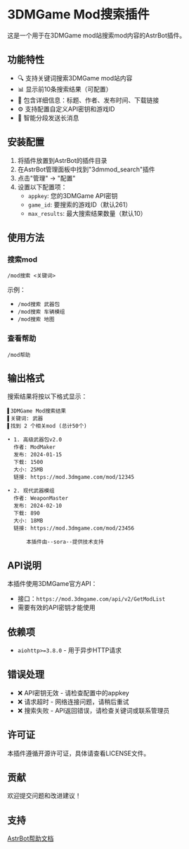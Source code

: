# 3DMGame Mod搜索插件

这是一个用于在3DMGame mod站搜索mod内容的AstrBot插件。

## 功能特性

- 🔍 支持关键词搜索3DMGame mod站内容
- 📊 显示前10条搜索结果（可配置）
- 📝 包含详细信息：标题、作者、发布时间、下载链接
- ⚙️ 支持配置自定义API密钥和游戏ID
- 📱 智能分段发送长消息

## 安装配置

1. 将插件放置到AstrBot的插件目录
2. 在AstrBot管理面板中找到"3dmmod_search"插件
3. 点击"管理" -> "配置"
4. 设置以下配置项：
   - `appkey`: 您的3DMGame API密钥
   - `game_id`: 要搜索的游戏ID（默认261）
   - `max_results`: 最大搜索结果数量（默认10）

## 使用方法

### 搜索mod
```
/mod搜索 <关键词>
```

示例：
- `/mod搜索 武器包`
- `/mod搜索 车辆模组`
- `/mod搜索 地图`

### 查看帮助
```
/mod帮助
```

## 输出格式

搜索结果将按以下格式显示：

```
▌3DMGame Mod搜索结果
▌关键词: 武器
▌找到 2 个相关mod (总计50个)

• 1. 高级武器包v2.0
  作者: ModMaker
  发布: 2024-01-15
  下载: 1500
  大小: 25MB
  链接: https://mod.3dmgame.com/mod/12345

• 2. 现代武器模组
  作者: WeaponMaster
  发布: 2024-02-10
  下载: 890
  大小: 18MB
  链接: https://mod.3dmgame.com/mod/23456

      本插件由--sora--提供技术支持
```

## API说明

本插件使用3DMGame官方API：
- 接口：`https://mod.3dmgame.com/api/v2/GetModList`
- 需要有效的API密钥才能使用

## 依赖项

- `aiohttp>=3.8.0` - 用于异步HTTP请求

## 错误处理

- ❌ API密钥无效 - 请检查配置中的appkey
- ❌ 请求超时 - 网络连接问题，请稍后重试
- ❌ 搜索失败 - API返回错误，请检查关键词或联系管理员

## 许可证

本插件遵循开源许可证，具体请查看LICENSE文件。

## 贡献

欢迎提交问题和改进建议！

## 支持

[AstrBot帮助文档](https://astrbot.app)

